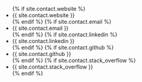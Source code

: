 <ul class="show-print">
  {% if site.contact.website %}
    <li><i class="fa fa-globe fa-2x" aria-hidden="true"></i> {{ site.contact.website }}</li>
  {% endif %}
  {% if site.contact.email %}
    <li><i class="fa fa-envelope fa-2x" aria-hidden="true"></i> {{ site.contact.email }}</li>
  {% endif %}
  {% if site.contact.linkedin %}
    <li><i class="fa fa-linkedin fa-2x" aria-hidden="true"></i> {{ site.contact.linkedin }}</li>
  {% endif %}
  {% if site.contact.github %}
    <li><i class="fa fa-github fa-2x" aria-hidden="true"></i> {{ site.contact.github }}</li>
  {% endif %}
  {% if site.contact.stack_overflow %}
    <li><i class="fa fa-stack-overflow fa-2x" aria-hidden="true"></i> {{ site.contact.stack_overflow }}</li>
  {% endif %}
</ul>

